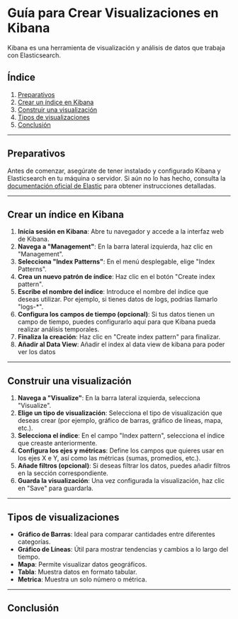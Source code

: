 # Guía para Crear Visualizaciones en Kibana

Kibana es una herramienta de visualización y análisis de datos que trabaja con Elasticsearch.

## Índice

1. [Preparativos](#preparativos)
2. [Crear un índice en Kibana](#crear-un-índice-en-kibana)
3. [Construir una visualización](#construir-una-visualización)
4. [Tipos de visualizaciones](#tipos-de-visualizaciones)
5. [Conclusión](#conclusión)

---

## Preparativos

Antes de comenzar, asegúrate de tener instalado y configurado Kibana y Elasticsearch en tu máquina o servidor. Si aún no lo has hecho, consulta la [documentación oficial de Elastic](https://www.elastic.co/guide/index.html) para obtener instrucciones detalladas.

---

## Crear un índice en Kibana

1. **Inicia sesión en Kibana**: Abre tu navegador y accede a la interfaz web de Kibana.
2. **Navega a "Management"**: En la barra lateral izquierda, haz clic en "Management".
3. **Selecciona "Index Patterns"**: En el menú desplegable, elige "Index Patterns".
4. **Crea un nuevo patrón de índice**: Haz clic en el botón "Create index pattern".
5. **Escribe el nombre del índice**: Introduce el nombre del índice que deseas utilizar. Por ejemplo, si tienes datos de logs, podrías llamarlo "logs-*".
6. **Configura los campos de tiempo (opcional)**: Si tus datos tienen un campo de tiempo, puedes configurarlo aquí para que Kibana pueda realizar análisis temporales.
7. **Finaliza la creación**: Haz clic en "Create index pattern" para finalizar.
8. **Añadir al Data View**: Añadir el index al data view de kibana para poder ver los datos

---

## Construir una visualización

1. **Navega a "Visualize"**: En la barra lateral izquierda, selecciona "Visualize".
2. **Elige un tipo de visualización**: Selecciona el tipo de visualización que deseas crear (por ejemplo, gráfico de barras, gráfico de líneas, mapa, etc.).
3. **Selecciona el índice**: En el campo "Index pattern", selecciona el índice que creaste anteriormente.
4. **Configura los ejes y métricas**: Define los campos que quieres usar en los ejes X e Y, así como las métricas (sumas, promedios, etc.).
5. **Añade filtros (opcional)**: Si deseas filtrar los datos, puedes añadir filtros en la sección correspondiente.
6. **Guarda la visualización**: Una vez configurada la visualización, haz clic en "Save" para guardarla.

---

## Tipos de visualizaciones

- **Gráfico de Barras**: Ideal para comparar cantidades entre diferentes categorías.
- **Gráfico de Líneas**: Útil para mostrar tendencias y cambios a lo largo del tiempo.
- **Mapa**: Permite visualizar datos geográficos.
- **Tabla**: Muestra datos en formato tabular.
- **Metrica**: Muestra un solo número o métrica.

---

## Conclusión

